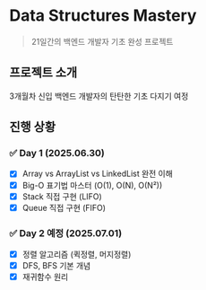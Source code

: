 # Data Structures Mastery

> 21일간의 백엔드 개발자 기초 완성 프로젝트

## 프로젝트 소개
3개월차 신입 백엔드 개발자의 탄탄한 기초 다지기 여정

## 진행 상황

### ✅ Day 1 (2025.06.30)
- [x] Array vs ArrayList vs LinkedList 완전 이해
- [x] Big-O 표기법 마스터 (O(1), O(N), O(N²))
- [x] Stack 직접 구현 (LIFO)
- [x] Queue 직접 구현 (FIFO)

### ✅ Day 2 예정 (2025.07.01)  
- [x] 정렬 알고리즘 (퀵정렬, 머지정렬)
- [x] DFS, BFS 기본 개념
- [x] 재귀함수 원리
